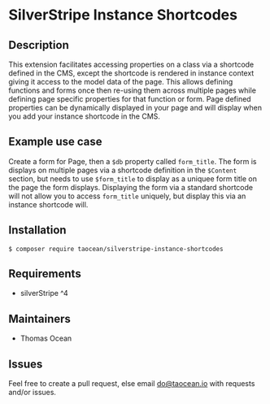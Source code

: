 # SilverStripe Instance Shortcodes

## Description

This extension facilitates accessing properties on a class via a shortcode defined in the CMS, except the shortcode is rendered in instance context giving it access to the model data of the page.
This allows defining functions and forms once then re-using them across multiple pages while defining page specific properties for that function or form.
Page defined properties can be dynamically displayed in your page and will display when you add your instance shortcode in the CMS.

## Example use case

Create a form for Page, then a `$db` property called `form_title`. The form is displays on multiple pages via a shortcode definition in the `$Content` section, but needs to use `$form_title` to display as a uniquee form title on the page the form displays.
Displaying the form via a standard shortcode will not allow you to access `form_title` uniquely, but display this via an instance shortcode will.

## Installation

`$ composer require taocean/silverstripe-instance-shortcodes`

## Requirements

- silverStripe ^4

## Maintainers

- Thomas Ocean

## Issues

Feel free to create a pull request, else email do@taocean.io with requests and/or issues.

